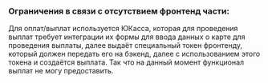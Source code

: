 ### Ограничения в связи с отсутствием фронтенд части:
Для оплат/выплат используется ЮКасса, которая для проведения выплат требует интеграции их формы для ввода данных о карте для проведения выплаты,
далее выдаёт специальный токен фронтенду, который должен передать его на бэкенд, далее с использованием этого токена и создаётся выплата. Так что на данный момент функционал выплат не могу
предоставить.
